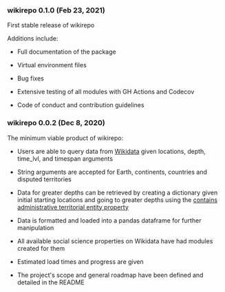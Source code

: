 ### wikirepo 0.1.0 (Feb 23, 2021)

First stable release of wikirepo

Additions include:

- Full documentation of the package

- Virtual environment files

- Bug fixes

- Extensive testing of all modules with GH Actions and Codecov

- Code of conduct and contribution guidelines


### wikirepo 0.0.2 (Dec 8, 2020)

The minimum viable product of wikirepo:

- Users are able to query data from [Wikidata](https://www.wikidata.org/wiki/Wikidata:Main_Page) given locations, depth, time_lvl, and timespan arguments

- String arguments are accepted for Earth, continents, countries and disputed territories

- Data for greater depths can be retrieved by creating a dictionary given initial starting locations and going to greater depths using the [contains administrative territorial entity property](https://www.wikidata.org/wiki/Property:P150)

- Data is formatted and loaded into a pandas dataframe for further manipulation

- All available social science properties on Wikidata have had modules created for them

- Estimated load times and progress are given

- The project's scope and general roadmap have been defined and detailed in the README
